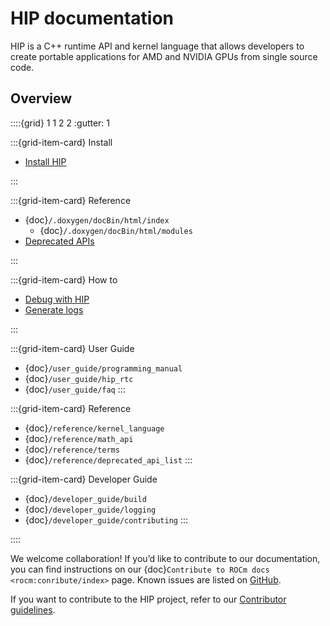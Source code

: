 # HIP documentation

HIP is a C++ runtime API and kernel language that allows developers to create
portable applications for AMD and NVIDIA GPUs from single source code.

## Overview

::::{grid} 1 1 2 2
:gutter: 1

:::{grid-item-card} Install

* [Install HIP](./install/install.rst)

:::

:::{grid-item-card} Reference

* {doc}`/.doxygen/docBin/html/index`
  * {doc}`/.doxygen/docBin/html/modules`
* [Deprecated APIs](./reference/deprecated_api_list.rst)

:::

:::{grid-item-card} How to

* [Debug with HIP](./how-to/debugging.rst)
* [Generate logs](./how-to/logging.rst)

:::








:::{grid-item-card} User Guide
- {doc}`/user_guide/programming_manual`
- {doc}`/user_guide/hip_rtc`
- {doc}`/user_guide/faq`
:::



:::{grid-item-card} Reference

- {doc}`/reference/kernel_language`
- {doc}`/reference/math_api`
- {doc}`/reference/terms`
- {doc}`/reference/deprecated_api_list`
:::

:::{grid-item-card} Developer Guide
- {doc}`/developer_guide/build`
- {doc}`/developer_guide/logging`
- {doc}`/developer_guide/contributing`
:::

::::

We welcome collaboration! If you’d like to contribute to our documentation, you can find instructions
on our {doc}`Contribute to ROCm docs <rocm:conribute/index>` page. Known issues are listed on
[GitHub](https://github.com/RadeonOpenCompute/ROCm/labels/Verified%20Issue).

If you want to contribute to the HIP project, refer to our [Contributor guidelines](./about/contributing.md).
